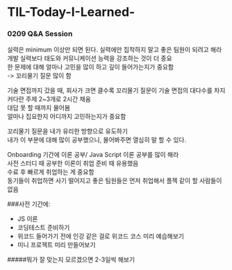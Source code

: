 # TIL-Today-I-Learned-
### 0209 Q&A Session
실력은 minimum 이상만 되면 된다.
실력에만 집착하지 말고 좋은 팀원이 되려고 해라   
개발 실력보다 태도와 커뮤니케이션 능력을 강조하는 것이 더 중요   
한 문제에 대해 얼마나 고민을 많이 하고 깊이 들어가는지가 중요함   
-> 꼬리물기 질문 많이 함


기술 면접까지 갔을 때, 회사가 크면 클수록 꼬리물기 질문이 기술 면접의 대다수를 차지   
커다란 주제 2~3개로 2시간 채움   
대답 못 할 때까지 물어봄   
얼마나 집요한지 어디까지 고민하는지가 중요함   

꼬리물기 질문을 내가 유리한 방향으로 유도하기   
내가 이 부분에 대해 많이 공부했으니, 물어봐주면 열심히 말 할 수 있다.   

Onboarding 기간에 이론 공부/ Java Script 이론 공부를 많이 해라   
사전 스터디 때 공부한 이론이 취업 준비 때 유용했음   
수료 후 빠르게 취업하는 게 중요함   
동기들이 취업하면 사기 떨어지고 좋은 팀원들은 먼저 취업해서 플젝 같이 할 사람들이 없음   
   
###사전 기간에:   
- JS 이론
- 코딩테스트 준비하기
- 위코드 들어가기 전에 인강 같은 걸로 위코드 코스 미리 예습해보기
- 미니 프로젝트 미리 만들어보기
   
#####뭐가 잘 맞는지 모르겠으면 2-3일씩 해보기
